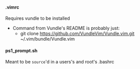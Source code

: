 #### .vimrc
Requires vundle to be installed
- Command from Vundle's README is probably just:
	- git clone https://github.com/VundleVim/Vundle.vim.git ~/.vim/bundle/Vundle.vim

#### ps1\_prompt.sh
Meant to be `source`'d in a users's and root's .bashrc
